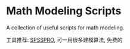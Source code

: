 # Math Modeling Scripts

A collection of useful scripts for math modeling.

工具推荐: [SPSSPRO](https://www.spsspro.com/), 可一用很多建模算法, 免费的